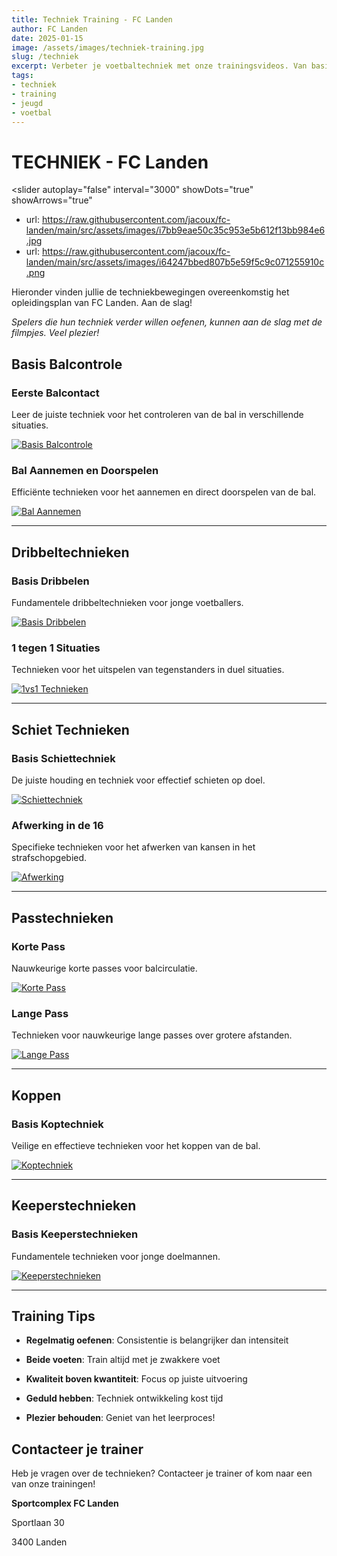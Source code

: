 ```yaml
---
title: Techniek Training - FC Landen
author: FC Landen
date: 2025-01-15
image: /assets/images/techniek-training.jpg
slug: /techniek
excerpt: Verbeter je voetbaltechniek met onze trainingsvideos. Van basis balcontrole tot geavanceerde technieken.
tags:
- techniek
- training
- jeugd
- voetbal
---
```


# TECHNIEK - FC Landen

<slider
  autoplay="false"
  interval="3000"
  showDots="true"
  showArrows="true"
  
>
  - url: https://raw.githubusercontent.com/jacoux/fc-landen/main/src/assets/images/i7bb9eae50c35c953e5b612f13bb984e6.jpg
  - url: https://raw.githubusercontent.com/jacoux/fc-landen/main/src/assets/images/i64247bbed807b5e59f5c9c071255910c.png
</slider>

Hieronder vinden jullie de techniekbewegingen overeenkomstig het opleidingsplan van FC Landen. Aan de slag!

*Spelers die hun techniek verder willen oefenen, kunnen aan de slag met de filmpjes. Veel plezier!*

## Basis Balcontrole

### Eerste Balcontact

Leer de juiste techniek voor het controleren van de bal in verschillende situaties.

[![Basis Balcontrole](https://img.youtube.com/vi/yebKof3GhCA/0.jpg)](https://www.youtube.com/watch?v=yebKof3GhCA)

### Bal Aannemen en Doorspelen

Efficiënte technieken voor het aannemen en direct doorspelen van de bal.

[![Bal Aannemen](https://img.youtube.com/vi/KpnZLKUwZJ8/0.jpg)](https://www.youtube.com/watch?v=KpnZLKUwZJ8)

---

## Dribbeltechnieken

### Basis Dribbelen

Fundamentele dribbeltechnieken voor jonge voetballers.

[![Basis Dribbelen](https://img.youtube.com/vi/8E4dZYwmk7o/0.jpg)](https://www.youtube.com/watch?v=8E4dZYwmk7o)

### 1 tegen 1 Situaties

Technieken voor het uitspelen van tegenstanders in duel situaties.

[![1vs1 Technieken](https://img.youtube.com/vi/mfGdN4RmVHM/0.jpg)](https://www.youtube.com/watch?v=mfGdN4RmVHM)

---

## Schiet Technieken

### Basis Schiettechniek

De juiste houding en techniek voor effectief schieten op doel.

[![Schiettechniek](https://img.youtube.com/vi/Ay8bkTaUsjg/0.jpg)](https://www.youtube.com/watch?v=Ay8bkTaUsjg)

### Afwerking in de 16

Specifieke technieken voor het afwerken van kansen in het strafschopgebied.

[![Afwerking](https://img.youtube.com/vi/q7f1c-XRQgM/0.jpg)](https://www.youtube.com/watch?v=q7f1c-XRQgM)

---

## Passtechnieken

### Korte Pass

Nauwkeurige korte passes voor balcirculatie.

[![Korte Pass](https://img.youtube.com/vi/5dZXQiAuXJc/0.jpg)](https://www.youtube.com/watch?v=5dZXQiAuXJc)

### Lange Pass

Technieken voor nauwkeurige lange passes over grotere afstanden.

[![Lange Pass](https://img.youtube.com/vi/WF3W0nIwFnw/0.jpg)](https://www.youtube.com/watch?v=WF3W0nIwFnw)

---

## Koppen

### Basis Koptechniek

Veilige en effectieve technieken voor het koppen van de bal.

[![Koptechniek](https://img.youtube.com/vi/4ZWWOEqTCWE/0.jpg)](https://www.youtube.com/watch?v=4ZWWOEqTCWE)

---

## Keeperstechnieken

### Basis Keeperstechnieken

Fundamentele technieken voor jonge doelmannen.

[![Keeperstechnieken](https://img.youtube.com/vi/RKZyKKPzkHs/0.jpg)](https://www.youtube.com/watch?v=RKZyKKPzkHs)

---

## Training Tips

- **Regelmatig oefenen**: Consistentie is belangrijker dan intensiteit

- **Beide voeten**: Train altijd met je zwakkere voet

- **Kwaliteit boven kwantiteit**: Focus op juiste uitvoering

- **Geduld hebben**: Techniek ontwikkeling kost tijd

- **Plezier behouden**: Geniet van het leerproces!

## Contacteer je trainer

Heb je vragen over de technieken? Contacteer je trainer of kom naar een van onze trainingen!

**Sportcomplex FC Landen**

Sportlaan 30

3400 Landen